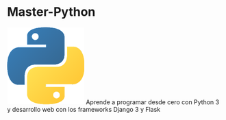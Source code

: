 # Master-Python

![](https://github.com/YESUBZERO/Master-Python/blob/master/image.png) Aprende a programar desde cero con Python 3 y desarrollo web con los frameworks Django 3 y Flask
